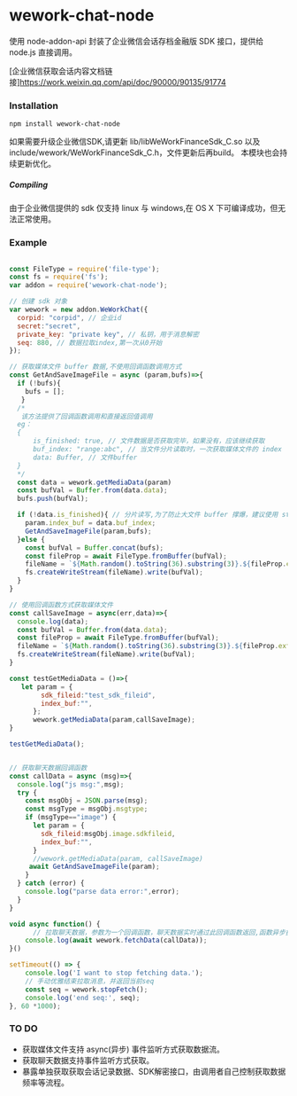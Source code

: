 # wework-chat-node
使用 node-addon-api 封装了企业微信会话存档金融版 SDK 接口，提供给 node.js 直接调用。

[企业微信获取会话内容文档链接]https://work.weixin.qq.com/api/doc/90000/90135/91774

### Installation
```
npm install wework-chat-node
```
如果需要升级企业微信SDK,请更新 lib/libWeWorkFinanceSdk_C.so 以及 include/wework/WeWorkFinanceSdk_C.h，文件更新后再build。
本模块也会持续更新优化。

##### Compiling
由于企业微信提供的 sdk 仅支持 linux 与 windows,在 OS X 下可编译成功，但无法正常使用。


### Example

```javascript

const FileType = require('file-type');
const fs = require('fs');
var addon = require('wework-chat-node');

// 创建 sdk 对象
var wework = new addon.WeWorkChat({
  corpid: "corpid", // 企业id
  secret:"secret",
  private_key: "private key", // 私钥，用于消息解密
  seq: 880, // 数据拉取index,第一次从0开始
});

// 获取媒体文件 buffer 数据,不使用回调函数调用方式
const GetAndSaveImageFile = async (param,bufs)=>{
  if (!bufs){
   	bufs = [];
   }
  /*
   该方法提供了回调函数调用和直接返回值调用
  eg：
  {
      is_finished: true, // 文件数据是否获取完毕，如果没有，应该继续获取
      buf_index: "range:abc", // 当文件分片读取时，一次获取媒体文件的 index
      data: Buffer, // 文件buffer
  }
  */
  const data = wework.getMediaData(param)
  const bufVal = Buffer.from(data.data);
  bufs.push(bufVal);

  if (!data.is_finished){ // 分片读写,为了防止大文件 buffer 撑爆，建议使用 stream append 方式写文件
    param.index_buf = data.buf_index;
    GetAndSaveImageFile(param,bufs);
  }else {
    const bufVal = Buffer.concat(bufs);
    const fileProp = await FileType.fromBuffer(bufVal);
    fileName = `${Math.random().toString(36).substring(3)}.${fileProp.ext}`
    fs.createWriteStream(fileName).write(bufVal);
  }
}

// 使用回调函数方式获取媒体文件
const callSaveImage = async(err,data)=>{
  console.log(data);
  const bufVal = Buffer.from(data.data);
  const fileProp = await FileType.fromBuffer(bufVal);
  fileName = `${Math.random().toString(36).substring(3)}.${fileProp.ext}`
  fs.createWriteStream(fileName).write(bufVal);
}

const testGetMediaData = ()=>{
   let param = {
        sdk_fileid:"test_sdk_fileid",
        index_buf:"",
      };
      wework.getMediaData(param,callSaveImage);
}

testGetMediaData();


// 获取聊天数据回调函数
const callData = async (msg)=>{
  console.log("js msg:",msg);
  try {
    const msgObj = JSON.parse(msg);
    const msgType = msgObj.msgtype;
    if (msgType=="image") {
      let param = {
        sdk_fileid:msgObj.image.sdkfileid,
        index_buf:"",
      }
      //wework.getMediaData(param, callSaveImage)
     await GetAndSaveImageFile(param);
    }
  } catch (error) {
    console.log("parse data error:",error);
  }
}

void async function() {
      // 拉取聊天数据，参数为一个回调函数，聊天数据实时通过此回调函数返回,函数异步执行
    console.log(await wework.fetchData(callData));
}()

setTimeout(() => {
    console.log('I want to stop fetching data.');
    // 手动优雅结束拉取消息，并返回当前seq
    const seq = wework.stopFetch();
    console.log('end seq:', seq);
}, 60 *1000);

```

### TO DO
* 获取媒体文件支持 async(异步) 事件监听方式获取数据流。
* 获取聊天数据支持事件监听方式获取。
* 暴露单独获取获取会话记录数据、SDK解密接口，由调用者自己控制获取数据频率等流程。
